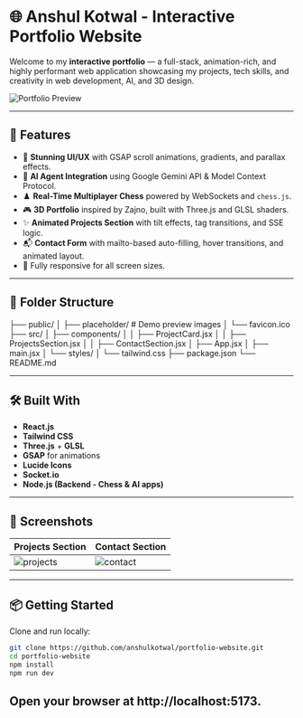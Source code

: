 # 🌐 Anshul Kotwal - Interactive Portfolio Website

Welcome to my **interactive portfolio** — a full-stack, animation-rich, and highly performant web application showcasing my projects, tech skills, and creativity in web development, AI, and 3D design.

![Portfolio Preview](https://github.com/anshulkotwal/anshulkotwal/assets/preview.png)

---

## 🚀 Features

- 🎨 **Stunning UI/UX** with GSAP scroll animations, gradients, and parallax effects.
- 🧠 **AI Agent Integration** using Google Gemini API & Model Context Protocol.
- ♟️ **Real-Time Multiplayer Chess** powered by WebSockets and `chess.js`.
- 🎮 **3D Portfolio** inspired by Zajno, built with Three.js and GLSL shaders.
- ✨ **Animated Projects Section** with tilt effects, tag transitions, and SSE logic.
- 📬 **Contact Form** with mailto-based auto-filling, hover transitions, and animated layout.
- 📱 Fully responsive for all screen sizes.

---

## 📁 Folder Structure

├── public/
│ ├── placeholder/ # Demo preview images
│ └── favicon.ico
├── src/
│ ├── components/
│ │ ├── ProjectCard.jsx
│ │ ├── ProjectsSection.jsx
│ │ ├── ContactSection.jsx
│ ├── App.jsx
│ ├── main.jsx
│ └── styles/
│ └── tailwind.css
├── package.json
└── README.md


---

## 🛠️ Built With

- **React.js**
- **Tailwind CSS**
- **Three.js** + **GLSL**
- **GSAP** for animations
- **Lucide Icons**
- **Socket.io**
- **Node.js (Backend - Chess & AI apps)**

---

## 📸 Screenshots

| Projects Section | Contact Section |
|------------------|-----------------|
| ![projects](https://github.com/anshulkotwal/assets/project-preview.png) | ![contact](https://github.com/anshulkotwal/assets/contact-preview.png) |

---

## 📦 Getting Started

Clone and run locally:

```bash
git clone https://github.com/anshulkotwal/portfolio-website.git
cd portfolio-website
npm install
npm run dev
```

## Open your browser at http://localhost:5173.
